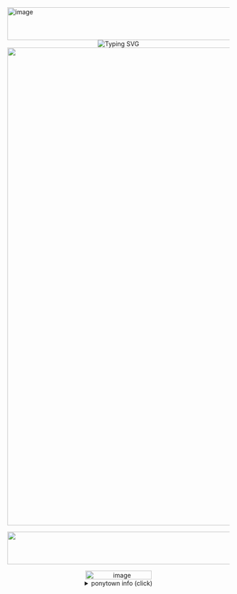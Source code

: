 <img width="2048" height="74" alt="image" src="https://github.com/user-attachments/assets/2578f6a6-6a9b-414b-8ccd-676c58f38fdb" />  

<div align=center>

 <img src="https://readme-typing-svg.demolab.com?font=Emilys+Candy&size=25&pause10&color=b01700&center=true&vCenter=true&width=1550&lines=whats+my+purpose?." alt="Typing SVG" />

<img width="1920" height="1080" alt="image" src="https://github.com/user-attachments/assets/49edbb4a-f323-4916-85ff-9e668c2e0d0a" />

<div align=center>

<p align="center"> 
 


<img width="2048" height="74" alt="image" src="https://github.com/user-attachments/assets/4e24e292-5075-43a6-8bbb-4f139ee34b65" />



<div></div>

 <img width="150" height="20" alt="image" src="https://github.com/user-attachments/assets/f456464c-cfd6-473c-ad3a-3fec71204dc9" />

 <details> <summary>ponytown info (click)</summary> 'im stuck with the kidnapper!?' 'your literally tried murdering me.'
<br>
  

# ponytown basics

also beware, kinshifts happen very frequently!

helloo! call me mike! i adore making friends so if u want to PLEASE ask me :)

 O1 - *c + h are allowed in ponytown, unless with friends. you will NEVER catch me using touch triggers lol*
  ***
O2 - i use w2i only when offtab, but if im afk, no respone in guaranteed, but when whispering, late response. 

O3 - please no copying or inspo on my ponies.

O4 - i either play on computer or mobile, on mobile i may be a bit slower than usual.
***
O5 - please avoid covering unless your a friend, i wont get mad but its annoying.

O6 - i rarely ever have dni, dnuid, dniuf in my name, so you cant pretty much interact whenever, except for when im afk.

O7 - i may get really awkward sometimes and respond with 'oh' or just kinda move around when i dont know what to say, so sorry if that happens.

O8 - you can find me at the fnaf, dandys world, or the osc area.


<div></div>

<div align=center>

[basic dni criteria](https://basic-dni.crd.co/)

ok bye
***

